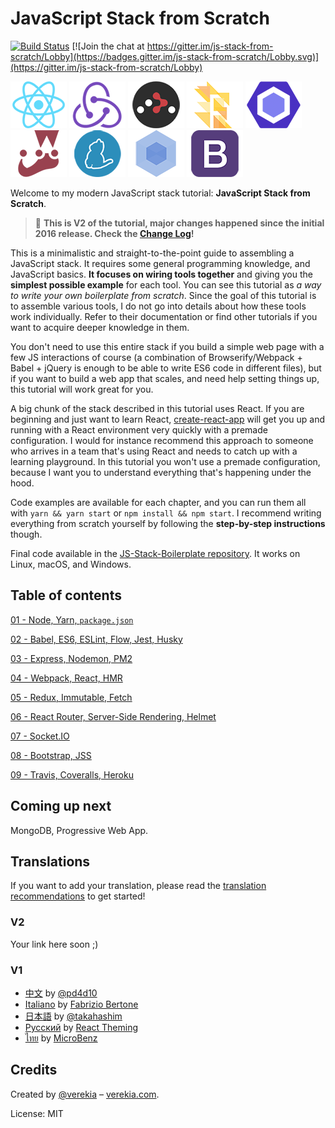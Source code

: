 # JavaScript Stack from Scratch

[![Build Status](https://travis-ci.org/verekia/js-stack-from-scratch.svg?branch=master)](https://travis-ci.org/verekia/js-stack-from-scratch) [![Join the chat at https://gitter.im/js-stack-from-scratch/Lobby](https://badges.gitter.im/js-stack-from-scratch/Lobby.svg)](https://gitter.im/js-stack-from-scratch/Lobby)

[![React](/img/react-padded-90.png)](https://facebook.github.io/react/)
[![Redux](/img/redux-padded-90.png)](http://redux.js.org/)
[![React Router](/img/react-router-padded-90.png)](https://github.com/ReactTraining/react-router)
[![Flow](/img/flow-padded-90.png)](https://flowtype.org/)
[![ESLint](/img/eslint-padded-90.png)](http://eslint.org/)
[![Jest](/img/jest-padded-90.png)](https://facebook.github.io/jest/)
[![Yarn](/img/yarn-padded-90.png)](https://yarnpkg.com/)
[![Webpack](/img/webpack-padded-90.png)](https://webpack.github.io/)
[![Bootstrap](/img/bootstrap-padded-90.png)](http://getbootstrap.com/)

Welcome to my modern JavaScript stack tutorial: **JavaScript Stack from Scratch**.

> 🎉 **This is V2 of the tutorial, major changes happened since the initial 2016 release. Check the [Change Log](/CHANGELOG.md)!**

This is a minimalistic and straight-to-the-point guide to assembling a JavaScript stack. It requires some general programming knowledge, and JavaScript basics. **It focuses on wiring tools together** and giving you the **simplest possible example** for each tool. You can see this tutorial as *a way to write your own boilerplate from scratch*. Since the goal of this tutorial is to assemble various tools, I do not go into details about how these tools work individually. Refer to their documentation or find other tutorials if you want to acquire deeper knowledge in them.

You don't need to use this entire stack if you build a simple web page with a few JS interactions of course (a combination of Browserify/Webpack + Babel + jQuery is enough to be able to write ES6 code in different files), but if you want to build a web app that scales, and need help setting things up, this tutorial will work great for you.

A big chunk of the stack described in this tutorial uses React. If you are beginning and just want to learn React, [create-react-app](https://github.com/facebookincubator/create-react-app) will get you up and running with a React environment very quickly with a premade configuration. I would for instance recommend this approach to someone who arrives in a team that's using React and needs to catch up with a learning playground. In this tutorial you won't use a premade configuration, because I want you to understand everything that's happening under the hood.

Code examples are available for each chapter, and you can run them all with `yarn && yarn start` or `npm install && npm start`. I recommend writing everything from scratch yourself by following the **step-by-step instructions** though.

Final code available in the [JS-Stack-Boilerplate repository](https://github.com/verekia/js-stack-boilerplate). It works on Linux, macOS, and Windows.

## Table of contents

[01 - Node, Yarn, `package.json`](/tutorial/01-node-yarn-package-json#01---node-yarn-and-packagejson)

[02 - Babel, ES6, ESLint, Flow, Jest, Husky](/tutorial/02-babel-es6-eslint-flow-jest-husky#02---babel-es6-eslint-flow-jest-and-husky)

[03 - Express, Nodemon, PM2](/tutorial/03-express-nodemon-pm2#03---express-nodemon-and-pm2)

[04 - Webpack, React, HMR](/tutorial/04-webpack-react-hmr#04---webpack-react-and-hot-module-replacement)

[05 - Redux, Immutable, Fetch](/tutorial/05-redux-immutable-fetch#05---redux-immutable-and-fetch)

[06 - React Router, Server-Side Rendering, Helmet](/tutorial/06-react-router-ssr-helmet#06---react-router-server-side-rendering-and-helmet)

[07 - Socket.IO](/tutorial/07-socket-io#07---socket-io)

[08 - Bootstrap, JSS](/tutorial/08-bootstrap-jss#08---bootstrap-and-jss)

[09 - Travis, Coveralls, Heroku](/tutorial/09-travis-coveralls-heroku#09---travis-coveralls-and-heroku)

## Coming up next

MongoDB, Progressive Web App.

## Translations

If you want to add your translation, please read the [translation recommendations](/how-to-translate.md) to get started!

### V2

Your link here soon ;)

### V1

- [中文](https://github.com/pd4d10/js-stack-from-scratch) by [@pd4d10](http://github.com/pd4d10)
- [Italiano](https://github.com/fbertone/js-stack-from-scratch) by [Fabrizio Bertone](https://github.com/fbertone)
- [日本語](https://github.com/takahashim/js-stack-from-scratch) by [@takahashim](https://github.com/takahashim)
- [Русский](https://github.com/UsulPro/js-stack-from-scratch) by [React Theming](https://github.com/sm-react/react-theming)
- [ไทย](https://github.com/MicroBenz/js-stack-from-scratch) by [MicroBenz](https://github.com/MicroBenz)

## Credits

Created by [@verekia](https://twitter.com/verekia) – [verekia.com](http://verekia.com/).

License: MIT
